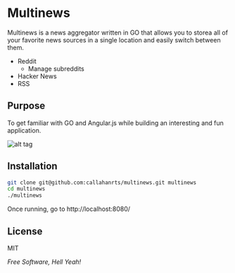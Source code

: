 Multinews
=========

Multinews is a news aggregator written in GO that allows you to storea all of your favorite news sources in a single location and easily switch between them. 

  - Reddit
    - Manage subreddits
  - Hacker News
  - RSS

Purpose 
-------
To get familiar with GO and Angular.js while building an interesting and fun application. 

![alt tag](https://raw.github.com/callahanrts/multinews/master/assets/images/screen_shot.png)

Installation
--------------

```sh
git clone git@github.com:callahanrts/multinews.git multinews
cd multinews
./multinews
```
Once running, go to http://localhost:8080/


License
----

MIT

*Free Software, Hell Yeah!*

  
    